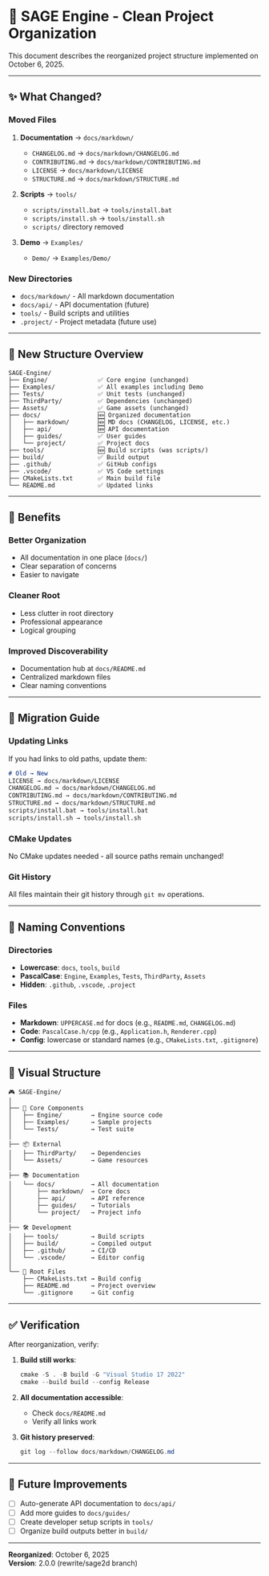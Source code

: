 # 🎨 SAGE Engine - Clean Project Organization

This document describes the reorganized project structure implemented on October 6, 2025.

---

## ✨ What Changed?

### Moved Files
1. **Documentation** → `docs/markdown/`
   - `CHANGELOG.md` → `docs/markdown/CHANGELOG.md`
   - `CONTRIBUTING.md` → `docs/markdown/CONTRIBUTING.md`
   - `LICENSE` → `docs/markdown/LICENSE`
   - `STRUCTURE.md` → `docs/markdown/STRUCTURE.md`

2. **Scripts** → `tools/`
   - `scripts/install.bat` → `tools/install.bat`
   - `scripts/install.sh` → `tools/install.sh`
   - `scripts/` directory removed

3. **Demo** → `Examples/`
   - `Demo/` → `Examples/Demo/`

### New Directories
- `docs/markdown/` - All markdown documentation
- `docs/api/` - API documentation (future)
- `tools/` - Build scripts and utilities
- `.project/` - Project metadata (future use)

---

## 📁 New Structure Overview

```
SAGE-Engine/
├── Engine/              ✅ Core engine (unchanged)
├── Examples/            ✅ All examples including Demo
├── Tests/               ✅ Unit tests (unchanged)
├── ThirdParty/          ✅ Dependencies (unchanged)
├── Assets/              ✅ Game assets (unchanged)
├── docs/                🆕 Organized documentation
│   ├── markdown/        🆕 MD docs (CHANGELOG, LICENSE, etc.)
│   ├── api/             🆕 API documentation
│   ├── guides/          ✅ User guides
│   └── project/         ✅ Project docs
├── tools/               🆕 Build scripts (was scripts/)
├── build/               ✅ Build output
├── .github/             ✅ GitHub configs
├── .vscode/             ✅ VS Code settings
├── CMakeLists.txt       ✅ Main build file
└── README.md            ✅ Updated links
```

---

## 🎯 Benefits

### Better Organization
- All documentation in one place (`docs/`)
- Clear separation of concerns
- Easier to navigate

### Cleaner Root
- Less clutter in root directory
- Professional appearance
- Logical grouping

### Improved Discoverability
- Documentation hub at `docs/README.md`
- Centralized markdown files
- Clear naming conventions

---

## 🔄 Migration Guide

### Updating Links
If you had links to old paths, update them:

```markdown
# Old → New
LICENSE → docs/markdown/LICENSE
CHANGELOG.md → docs/markdown/CHANGELOG.md
CONTRIBUTING.md → docs/markdown/CONTRIBUTING.md
STRUCTURE.md → docs/markdown/STRUCTURE.md
scripts/install.bat → tools/install.bat
scripts/install.sh → tools/install.sh
```

### CMake Updates
No CMake updates needed - all source paths remain unchanged!

### Git History
All files maintain their git history through `git mv` operations.

---

## 📝 Naming Conventions

### Directories
- **Lowercase**: `docs`, `tools`, `build`
- **PascalCase**: `Engine`, `Examples`, `Tests`, `ThirdParty`, `Assets`
- **Hidden**: `.github`, `.vscode`, `.project`

### Files
- **Markdown**: `UPPERCASE.md` for docs (e.g., `README.md`, `CHANGELOG.md`)
- **Code**: `PascalCase.h/cpp` (e.g., `Application.h`, `Renderer.cpp`)
- **Config**: lowercase or standard names (e.g., `CMakeLists.txt`, `.gitignore`)

---

## 🎨 Visual Structure

```
🎮 SAGE-Engine/
│
├── 🔧 Core Components
│   ├── Engine/        → Engine source code
│   ├── Examples/      → Sample projects
│   └── Tests/         → Test suite
│
├── 📦 External
│   ├── ThirdParty/    → Dependencies
│   └── Assets/        → Game resources
│
├── 📚 Documentation
│   └── docs/          → All documentation
│       ├── markdown/  → Core docs
│       ├── api/       → API reference
│       ├── guides/    → Tutorials
│       └── project/   → Project info
│
├── 🛠️ Development
│   ├── tools/         → Build scripts
│   ├── build/         → Compiled output
│   ├── .github/       → CI/CD
│   └── .vscode/       → Editor config
│
└── 📄 Root Files
    ├── CMakeLists.txt → Build config
    ├── README.md      → Project overview
    └── .gitignore     → Git config
```

---

## ✅ Verification

After reorganization, verify:

1. **Build still works**:
   ```powershell
   cmake -S . -B build -G "Visual Studio 17 2022"
   cmake --build build --config Release
   ```

2. **All documentation accessible**:
   - Check `docs/README.md`
   - Verify all links work

3. **Git history preserved**:
   ```powershell
   git log --follow docs/markdown/CHANGELOG.md
   ```

---

## 🚀 Future Improvements

- [ ] Auto-generate API documentation to `docs/api/`
- [ ] Add more guides to `docs/guides/`
- [ ] Create developer setup scripts in `tools/`
- [ ] Organize build outputs better in `build/`

---

**Reorganized**: October 6, 2025  
**Version**: 2.0.0 (rewrite/sage2d branch)
